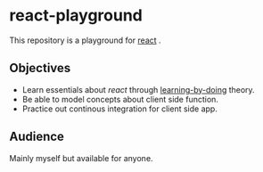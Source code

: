 # react-playground

This repository is a playground for [react](https://reactjs.org/) .

## Objectives

- Learn essentials about _react_ through [learning-by-doing](https://en.wikipedia.org/wiki/Learning-by-doing) theory.
- Be able to model concepts about client side function.
- Practice out continous integration for client side app.

## Audience

Mainly myself but available for anyone.